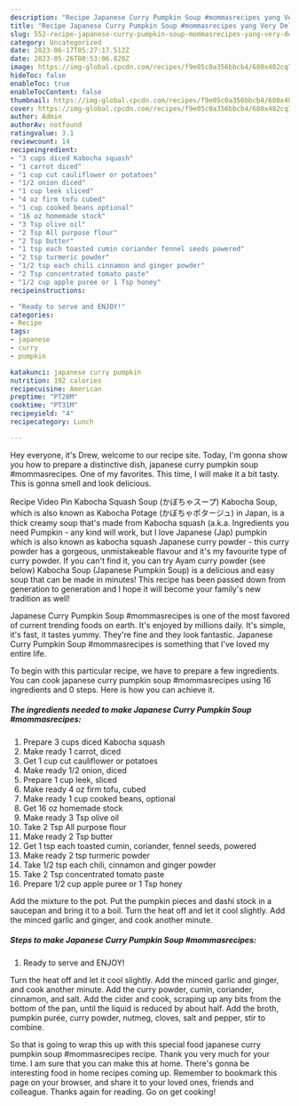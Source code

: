 ```yaml
---
description: "Recipe Japanese Curry Pumpkin Soup #mommasrecipes yang Very Delicious"
title: "Recipe Japanese Curry Pumpkin Soup #mommasrecipes yang Very Delicious"
slug: 552-recipe-japanese-curry-pumpkin-soup-mommasrecipes-yang-very-delicious
category: Uncategorized
date: 2023-06-17T05:27:17.512Z
date: 2023-05-26T00:53:06.820Z
image: https://img-global.cpcdn.com/recipes/f9e05c0a356bbcb4/680x482cq70/japanese-curry-pumpkin-soup-mommasrecipes-recipe-main-photo.jpg
hideToc: false
enableToc: true
enableTocContent: false
thumbnail: https://img-global.cpcdn.com/recipes/f9e05c0a356bbcb4/680x482cq70/japanese-curry-pumpkin-soup-mommasrecipes-recipe-main-photo.jpg
cover: https://img-global.cpcdn.com/recipes/f9e05c0a356bbcb4/680x482cq70/japanese-curry-pumpkin-soup-mommasrecipes-recipe-main-photo.jpg
author: Admin
authorAv: notfound
ratingvalue: 3.1
reviewcount: 14
recipeingredient:
- "3 cups diced Kabocha squash"
- "1 carrot diced"
- "1 cup cut cauliflower or potatoes"
- "1/2 onion diced"
- "1 cup leek sliced"
- "4 oz firm tofu cubed"
- "1 cup cooked beans optional"
- "16 oz homemade stock"
- "3 Tsp olive oil"
- "2 Tsp All purpose flour"
- "2 Tsp butter"
- "1 tsp each toasted cumin coriander fennel seeds powered"
- "2 tsp turmeric powder"
- "1/2 tsp each chili cinnamon and ginger powder"
- "2 Tsp concentrated tomato paste"
- "1/2 cup apple puree or 1 Tsp honey"
recipeinstructions:

- "Ready to serve and ENJOY!"
categories:
- Recipe
tags:
- japanese
- curry
- pumpkin

katakunci: japanese curry pumpkin 
nutrition: 192 calories
recipecuisine: American
preptime: "PT28M"
cooktime: "PT31M"
recipeyield: "4"
recipecategory: Lunch

---
```



Hey everyone, it's Drew, welcome to our recipe site. Today, I'm gonna show you how to prepare a distinctive dish, japanese curry pumpkin soup #mommasrecipes. One of my favorites. This time, I will make it a bit tasty. This is gonna smell and look delicious.

Recipe Video Pin Kabocha Squash Soup (かぼちゃスープ) Kabocha Soup, which is also known as Kabocha Potage (かぼちゃポタージュ) in Japan, is a thick creamy soup that&#39;s made from Kabocha squash (a.k.a. Ingredients you need Pumpkin - any kind will work, but I love Japanese (Jap) pumpkin which is also known as kabocha squash Japanese curry powder - this curry powder has a gorgeous, unmistakeable flavour and it&#39;s my favourite type of curry powder. If you can&#39;t find it, you can try Ayam curry powder (see below) Kabocha Soup (Japanese Pumpkin Soup) is a delicious and easy soup that can be made in minutes! This recipe has been passed down from generation to generation and I hope it will become your family&#39;s new tradition as well!

Japanese Curry Pumpkin Soup #mommasrecipes is one of the most favored of current trending foods on earth. It's enjoyed by millions daily. It's simple, it's fast, it tastes yummy. They're fine and they look fantastic. Japanese Curry Pumpkin Soup #mommasrecipes is something that I've loved my entire life.


To begin with this particular recipe, we have to prepare a few ingredients. You can cook japanese curry pumpkin soup #mommasrecipes using 16 ingredients and 0 steps. Here is how you can achieve it.

<!--inarticleads1-->

##### The ingredients needed to make Japanese Curry Pumpkin Soup #mommasrecipes:

1. Prepare 3 cups diced Kabocha squash
1. Make ready 1 carrot, diced
1. Get 1 cup cut cauliflower or potatoes
1. Make ready 1/2 onion, diced
1. Prepare 1 cup leek, sliced
1. Make ready 4 oz firm tofu, cubed
1. Make ready 1 cup cooked beans, optional
1. Get 16 oz homemade stock
1. Make ready 3 Tsp olive oil
1. Take 2 Tsp All purpose flour
1. Make ready 2 Tsp butter
1. Get 1 tsp each toasted cumin, coriander, fennel seeds, powered
1. Make ready 2 tsp turmeric powder
1. Take 1/2 tsp each chili, cinnamon and ginger powder
1. Take 2 Tsp concentrated tomato paste
1. Prepare 1/2 cup apple puree or 1 Tsp honey


Add the mixture to the pot. Put the pumpkin pieces and dashi stock in a saucepan and bring it to a boil. Turn the heat off and let it cool slightly. Add the minced garlic and ginger, and cook another minute. 

<!--inarticleads2-->

##### Steps to make Japanese Curry Pumpkin Soup #mommasrecipes:


1. Ready to serve and ENJOY!

Turn the heat off and let it cool slightly. Add the minced garlic and ginger, and cook another minute. Add the curry powder, cumin, coriander, cinnamon, and salt. Add the cider and cook, scraping up any bits from the bottom of the pan, until the liquid is reduced by about half. Add the broth, pumpkin purée, curry powder, nutmeg, cloves, salt and pepper, stir to combine. 

So that is going to wrap this up with this special food japanese curry pumpkin soup #mommasrecipes recipe. Thank you very much for your time. I am sure that you can make this at home. There's gonna be interesting food in home recipes coming up. Remember to bookmark this page on your browser, and share it to your loved ones, friends and colleague. Thanks again for reading. Go on get cooking!
